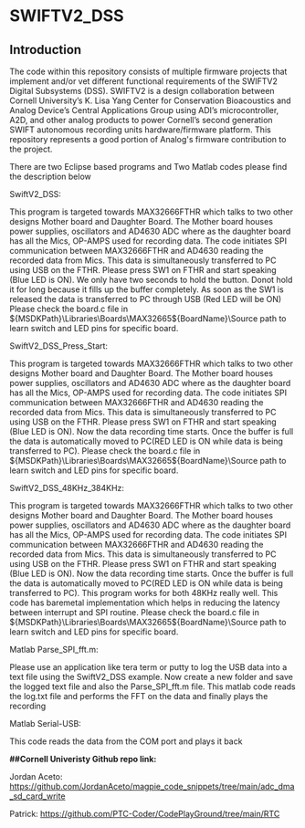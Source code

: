 # SWIFTV2_DSS
## Introduction
The code within this repository consists of multiple firmware projects that implement and/or vet different functional requirements of the SWIFTV2 Digital Subsystems (DSS). SWIFTV2 is a design collaboration between Cornell University’s K. Lisa Yang Center for Conservation Bioacoustics and Analog Device’s Central Applications Group using ADI’s microcontroller, A2D, and other analog products to power Cornell’s second generation SWIFT autonomous recording units hardware/firmware platform.  This repository represents a good portion of Analog's firmware contribution to the project.

There are two Eclipse based programs and Two Matlab codes please find the description below

SwiftV2_DSS:

This program is targeted towards MAX32666FTHR which talks to two other designs Mother board and Daughter Board. The Mother board houses power supplies, oscillators and AD4630 ADC where as the daughter board has all the Mics, OP-AMPS used for recording data. The code initiates SPI communication between MAX32666FTHR and AD4630 reading the recorded data from Mics. This data is simultaneously transferred to PC using USB on the FTHR. Please press SW1 on FTHR and start speaking (Blue LED is ON). We only have two seconds to hold the button. Donot hold it for long because it fills up the buffer completely. As soon as the SW1 is released the data is transferred to PC through USB (Red LED will be ON) Please check the board.c file in ${MSDKPath}\Libraries\Boards\MAX32665${BoardName}\Source path to learn switch and LED pins for specific board.

SwiftV2_DSS_Press_Start:

This program is targeted towards MAX32666FTHR which talks to two other designs Mother board and Daughter Board. The Mother board houses power supplies, oscillators and AD4630 ADC where as the daughter board has all the Mics, OP-AMPS used for recording data. The code initiates SPI communication between MAX32666FTHR and AD4630 reading the recorded data from Mics. This data is simultaneously transferred to PC using USB on the FTHR. Please press SW1 on FTHR and start speaking (Blue LED is ON). Now the data recording time starts. Once the buffer is full the data is automatically moved to PC(RED LED is ON while data is being transferred to PC). Please check the board.c file in ${MSDKPath}\Libraries\Boards\MAX32665${BoardName}\Source path to learn switch and LED pins for specific board.

SwiftV2_DSS_48KHz_384KHz:

This program is targeted towards MAX32666FTHR which talks to two other designs Mother board and Daughter Board.  The Mother board houses power supplies, oscillators and AD4630 ADC where as the daughter board has all the Mics, OP-AMPS used for recording data.  The code initiates SPI communication between MAX32666FTHR and AD4630 reading the recorded data from Mics. This data is simultaneously transferred to PC using USB on the FTHR.
Please press SW1 on FTHR and start speaking (Blue LED is ON).  Now the data recording time starts.  Once the buffer is full the data is automatically moved to PC(RED LED is ON while data is being transferred to PC).  This program works for both 48KHz really well. This code has baremetal implementation which helps in reducing the latency between interrupt and SPI routine.
 Please check the board.c file in ${MSDKPath}\Libraries\Boards\MAX32665${BoardName}\Source path to learn switch and LED pins for specific board.


Matlab Parse_SPI_fft.m:

Please use an application like tera term or putty to log the USB data into a text file using the SwiftV2_DSS example. Now create a new folder and save the logged text file and also the Parse_SPI_fft.m file. This matlab code reads the log.txt file and performs the FFT on the data and finally plays the recording

Matlab Serial-USB:

This code reads the data from the COM port and plays it back


**##Cornell Univeristy Github repo link:**

Jordan Aceto:
https://github.com/JordanAceto/magpie_code_snippets/tree/main/adc_dma_sd_card_write 

Patrick:
https://github.com/PTC-Coder/CodePlayGround/tree/main/RTC